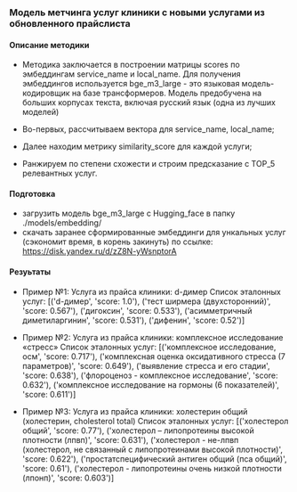 ### Модель метчинга услуг клиники с новыми услугами из обновленного прайслиста
#### Описание методики
- Методика заключается в построении матрицы scores по эмбеддингам service_name и local_name.
Для получения эмбеддингов используется bge_m3_large - это языковая модель-кодировщик на базе трансформеров.
Модель предобучена на больших корпусах текста, включая русский язык (одна из лучших моделей)

- Во-первых, рассчитываем вектора для service_name, local_name;
- Далее находим метрику similarity_score для каждой услуги;
- Ранжируем по степени схожести и строим предсказание с TOP_5 релевантных услуг.

#### Подготовка
- загрузить модель bge_m3_large с Hugging_face в папку ./models/embedding/
- скачать заранее сформированные эмбеддинги для ункальных услуг (сэкономит время, в корень закинуть) по ссылке: https://disk.yandex.ru/d/zZ8N-yWsnptorA

#### Резуьтаты
- Пример №1:
Услуга из прайса клиники: d-димер
Cписок эталонных услуг: 
[('d-димер', 'score: 1.0'), 
('тест ширмера (двухсторонний)', 'score: 0.567'), 
('дигоксин', 'score: 0.533'), 
('асимметричный диметиларгинин', 'score: 0.531'), 
('дифенин', 'score: 0.52')]

- Пример №2:
Услуга из прайса клиники: комплексное исследование «стресс»
Cписок эталонных услуг: 
[('комплексное исследование, осм', 'score: 0.717'), 
('комплексная оценка оксидативного стресса (7 параметров)', 'score: 0.649'),
('выявление стресса и его стадии', 'score: 0.638'), 
('флороценоз - комплексное исследование', 'score: 0.632'),
('комплексное исследование на гормоны (6 показателей)', 'score: 0.611')]

- Пример №3:
Услуга из прайса клиники: холестерин общий (холестерин, cholesterol total)
Cписок эталонных услуг: 
[('холестерол общий', 'score: 0.77'), 
('холестерол – липопротеины высокой плотности (лпвп)', 'score: 0.631'), 
('холестерол - не-лпвп (холестерол, не связанный с липопротеинами высокой плотности)', 'score: 0.622'), 
('простатспецифический антиген общий (пса общий)', 'score: 0.61'), 
('холестерол - липопротеины очень низкой плотности (лпонп)', 'score: 0.603')]